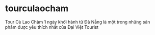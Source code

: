 # tourculaocham
Tour Cù Lao Chàm 1 ngày khởi hành từ Đà Nẵng là một trong những sản phẩm được yêu thích nhất của Đại Việt Tourist
